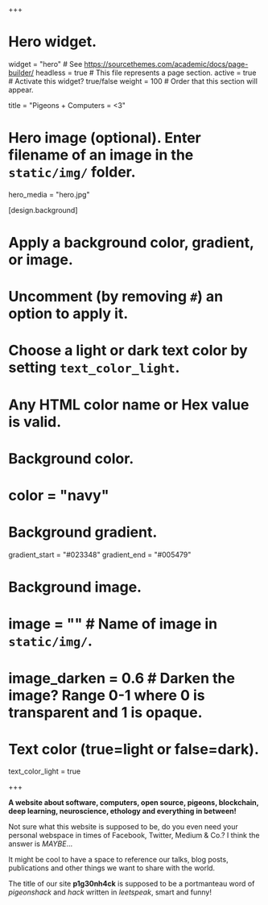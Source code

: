 +++
# Hero widget.
widget = "hero"  # See https://sourcethemes.com/academic/docs/page-builder/
headless = true  # This file represents a page section.
active = true  # Activate this widget? true/false
weight = 100  # Order that this section will appear.

title = "Pigeons + Computers = <3"

# Hero image (optional). Enter filename of an image in the `static/img/` folder.
hero_media = "hero.jpg"

[design.background]
  # Apply a background color, gradient, or image.
  #   Uncomment (by removing `#`) an option to apply it.
  #   Choose a light or dark text color by setting `text_color_light`.
  #   Any HTML color name or Hex value is valid.

  # Background color.
  # color = "navy"
  
  # Background gradient.
  gradient_start = "#023348"
  gradient_end = "#005479"
  
  # Background image.
  # image = ""  # Name of image in `static/img/`.
  # image_darken = 0.6  # Darken the image? Range 0-1 where 0 is transparent and 1 is opaque.

  # Text color (true=light or false=dark).
  text_color_light = true

+++

**A website about software, computers, open source, pigeons, blockchain, deep learning, neuroscience, ethology and everything in between!**

Not sure what this website is supposed to be, do you even need your personal webspace in times of Facebook, Twitter, Medium & Co.?
I think the answer is *MAYBE*...

It might be cool to have a space to reference our talks, blog posts, publications and other things we want to share with the world. 

The title of our site **p1g30nh4ck** is supposed to be a portmanteau word of *pigeonshack* and *hack* written in *leetspeak*, smart and funny!